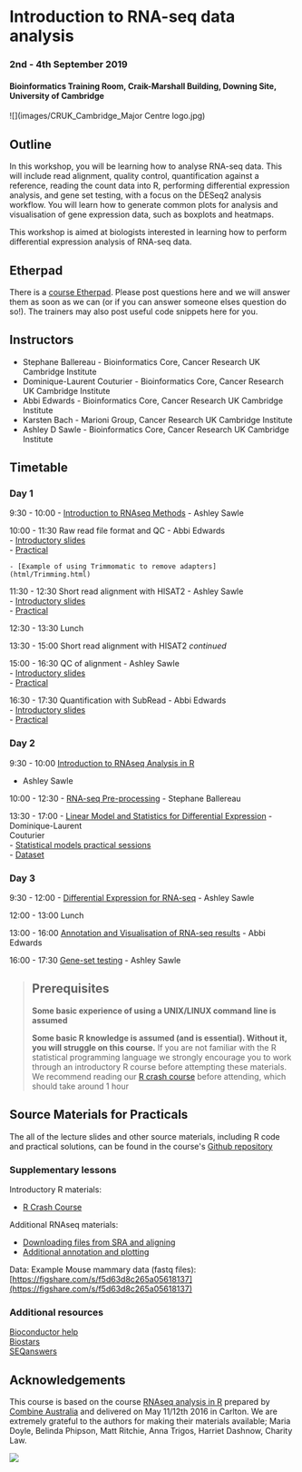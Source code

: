 # Introduction to RNA-seq data analysis 
### 2nd - 4th September 2019
#### Bioinformatics Training Room, Craik-Marshall Building, Downing Site, University of Cambridge

![](images/CRUK_Cambridge_Major Centre logo.jpg)

## Outline

In this workshop, you will be learning how to analyse RNA-seq data.  This will
include read alignment, quality control, quantification against a reference,
reading the count data into R, performing differential expression analysis, and
gene set testing, with a focus on the DESeq2 analysis workflow. You will learn
how to generate common plots for analysis and visualisation of gene expression
data, such as boxplots and heatmaps. 

This workshop is aimed at biologists interested in learning how to perform
differential expression analysis of RNA-seq data. 

## Etherpad

There is a [course
Etherpad](https://etherpad.wikimedia.org/p/RNAseq_UoC_September2019). Please post
questions here and we will answer them as soon as we can (or if you can answer
someone elses question do so!). The trainers may also post useful code snippets
here for you.

## Instructors

* Stephane Ballereau - Bioinformatics Core, Cancer Research UK Cambridge Institute
* Dominique-Laurent Couturier - Bioinformatics Core, Cancer Research UK Cambridge Institute 
* Abbi Edwards - Bioinformatics Core, Cancer Research UK Cambridge Institute
* Karsten Bach - Marioni Group, Cancer Research UK Cambridge Institute
* Ashley D Sawle - Bioinformatics Core, Cancer Research UK Cambridge Institute

## Timetable

### Day 1

9:30 - 10:00 - [Introduction to RNAseq
Methods](html/A_Introduction_to_RNAseq_Methods.html) - Ashley Sawle

10:00 - 11:30 Raw read file format and QC - Abbi Edwards  
    - [Introductory slides](html/B_FastQC.html)  
    - [Practical](html/B_FastQC_practical.html)  
<!--     - [Practical solutions](html/B_FastQC_practical.Solutions.html)   -->
    - [Example of using Trimmomatic to remove adapters](html/Trimming.html)

11:30 - 12:30 Short read alignment with HISAT2 - Ashley Sawle  
    - [Introductory slides](html/C_Alignment_with_HISAT2.html)  
    - [Practical](html/C_Alignment_with_HISAT2_practical.html)  
<!--     - [Practical solutions](html/C_Alignment_with_HISAT2.Solutions.html)   -->

12:30 - 13:30 Lunch

13:30 - 15:00 Short read alignment with HISAT2 _continued_

15:00 - 16:30 QC of alignment - Ashley Sawle  
    - [Introductory slides](html/D_QC_of_aligned_reads.html)  
    - [Practical](html/D_QC_of_aligned_reads_practical.html)  
<!--     - [Practical solutions](html/D_QC_of_aligned_reads.Solutions.html)   -->

16:30 - 17:30 Quantification with SubRead - Abbi Edwards  
    - [Introductory slides](html/E_Read_Counts_with_Subread.html)  
    - [Practical](html/E_Read_Counts_with_Subread.practical.html)  
<!--     - [Practical solutions](html/E_Read_Counts_with_Subread.Solutions.html)   -->

### Day 2

9:30 - 10:00  [Introduction to RNAseq Analysis in R](html/01_Introduction_to_RNAseq_Analysis_in_R.html)
 - Ashley Sawle

10:00 - 12:30 - [RNA-seq Pre-processing](html/02_Preprocessing_Data.html) -
Stephane Ballereau  
<!--     - [Practical solutions](html/02_Preprocessing_Data.Solutions.html)   -->

13:30 - 17:00 - [Linear Model and Statistics for Differential
Expression](slides/StatisticalModels-20190328.pdf) - Dominique-Laurent  
Couturier  
    - [Statistical models practical sessions](Course_Materials/03-StatisticalModels.Rmd)  
    - [Dataset](Course_Materials/data/03-microarrays.csv)
 
### Day 3

9:30 - 12:00 - [Differential Expression for
RNA-seq](html/04_DE_analysis_with_DESeq2.html) - Ashley Sawle   
<!--     - [practical solutions](html/04_DE_analysis.Solutions.html) -->

12:00 - 13:00 Lunch

13:00 - 16:00 [Annotation and Visualisation of RNA-seq
results](html/05_Annotation_and_Visualisation.html) - Abbi Edwards  
<!--    - [practical 
solutions](html/05_Annotation_and_Visualisation.Solutions.html) -->

16:00 - 17:30 [Gene-set testing](html/06_Gene_set_testing.html) - Ashley Sawle  
<!--     - [practical solutions](html/06_Gene_set_testing.Solutions.html) -->

> ## Prerequisites
>
> __**Some basic experience of using a UNIX/LINUX command line is assumed**__
> 
> __**Some basic R knowledge is assumed (and is essential). Without it, you
> will struggle on this course.**__ 
> If you are not familiar with the R statistical programming language we
> strongly encourage you to work through an introductory R course before
> attempting these materials.
> We recommend reading our [R crash 
course](https://bioinformatics-core-shared-training.github.io/r-crash-course/)
> before attending, which should take around 1 hour
>

## Source Materials for Practicals

The all of the lecture slides and other source materials, including R code and 
practical solutions, can be found in the course's [Github 
repository](https://github.com/bioinformatics-core-shared-training/RNAseq_September_2019)

### Supplementary lessons

Introductory R materials:

- [R Crash Course](https://bioinformatics-core-shared-training.github.io/r-crash-course/)

Additional RNAseq materials:

- [Downloading files from SRA and aligning](Supplementary_Materials/S1_Getting_raw_reads_from_SRA.html)
- [Additional annotation and plotting](Supplementary_Materials/S3_Annotation_and_Visualisation.html)

Data: Example Mouse mammary data (fastq files): 
	[https://figshare.com/s/f5d63d8c265a05618137](https://figshare.com/s/f5d63d8c265a05618137)

### Additional resources

[Bioconductor help](https://www.bioconductor.org/help/)  
[Biostars](https://www.biostars.org/)  
[SEQanswers](http://seqanswers.com/)  

## Acknowledgements

This course is based on the course [RNAseq analysis in R](http://combine-australia.github.io/2016-05-11-RNAseq/) prepared by [Combine Australia](https://combine.org.au/) and delivered on May 11/12th 2016 in Carlton. We are extremely grateful to the authors for making their materials available; Maria Doyle, Belinda Phipson, Matt Ritchie, Anna Trigos, Harriet Dashnow, Charity Law.

![](images/combine_banner_small.png) 
